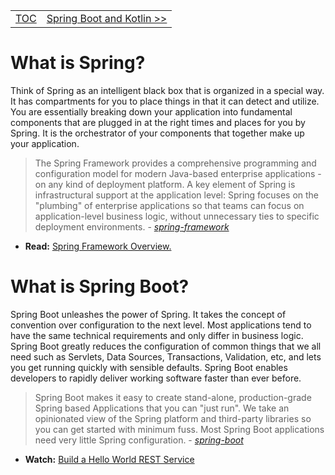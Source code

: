 <table>
  <tr>
    <td><a href="https://github.com/JahnelGroup/journey-through-spring">TOC</a></td>
    <td><a href="../../">Spring Boot and Kotlin >></a></td>
  </tr>
</table>

What is Spring?
======

Think of Spring as an intelligent black box that is organized in a special way. It has compartments for you to place things in that it can detect and utilize. You are essentially breaking down your application into fundamental components that are plugged in at the right times and places for you by Spring. It is the orchestrator of your components that together make up your application.

> The Spring Framework provides a comprehensive programming and configuration model for modern Java-based enterprise applications - on any kind of deployment platform. A key element of Spring is infrastructural support at the application level: Spring focuses on the "plumbing" of enterprise applications so that teams can focus on application-level business logic, without unnecessary ties to specific deployment environments. - *[spring-framework](https://projects.spring.io/spring-framework/)*

* **Read:** [Spring Framework Overview.](https://docs.spring.io/spring-framework/docs/current/spring-framework-reference/overview.html#overview)

What is Spring Boot?
======

Spring Boot unleashes the power of Spring. It takes the concept of convention over configuration to the next level. Most applications tend to have the same technical requirements and only differ in business logic. Spring Boot greatly reduces the configuration of common things that we all need such as Servlets, Data Sources, Transactions, Validation, etc, and lets you get running quickly with sensible defaults. Spring Boot enables developers to rapidly deliver working software faster than ever before.

> Spring Boot makes it easy to create stand-alone, production-grade Spring based Applications that you can "just run". We take an opinionated view of the Spring platform and third-party libraries so you can get started with minimum fuss. Most Spring Boot applications need very little Spring configuration. - *[spring-boot](https://projects.spring.io/spring-boot/)*

* **Watch:** [Build a Hello World REST Service](https://www.youtube.com/watch?v=47xNBNd-LLI)
